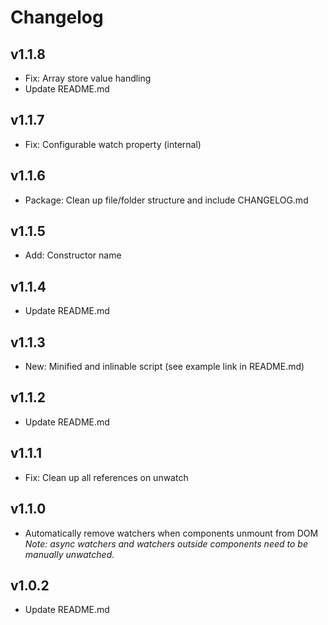 # Changelog

## v1.1.8
- Fix: Array store value handling
- Update README.md

## v1.1.7
- Fix: Configurable watch property (internal)

## v1.1.6
- Package: Clean up file/folder structure and include CHANGELOG.md

## v1.1.5
- Add: Constructor name

## v1.1.4
- Update README.md

## v1.1.3
- New: Minified and inlinable script (see example link in README.md)

## v1.1.2
- Update README.md

## v1.1.1
- Fix: Clean up all references on unwatch

## v1.1.0
- Automatically remove watchers when components unmount from DOM    
*Note: async watchers and watchers outside components need to be manually unwatched.*

## v1.0.2
- Update README.md
